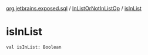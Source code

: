 [org.jetbrains.exposed.sql](../index.md) / [InListOrNotInListOp](index.md) / [isInList](.)

# isInList

`val isInList: Boolean`